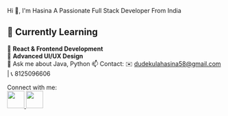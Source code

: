 Hi 👋, I'm Hasina
A Passionate Full Stack Developer From India

## 🌱 Currently Learning  

📖 **React & Frontend Development**   
📖 **Advanced UI/UX Design**   
💬 Ask me about Java, Python
📫 Contact: ✉️ dudekulahasina58@gmail.com | 📞 8125096606

Connect with me:
<br>
<a href="https://www.linkedin.com/in/hasina-dudekula-5589b6281/">
  <img src="https://cdn.jsdelivr.net/gh/devicons/devicon/icons/linkedin/linkedin-original.svg" width="40" height="40"/>  <a href="https://www.instagram.com/hasina__0718/">
  <img src="https://upload.wikimedia.org/wikipedia/commons/a/a5/Instagram_icon.png" width="40" height="40"/>
</a>
</a>



